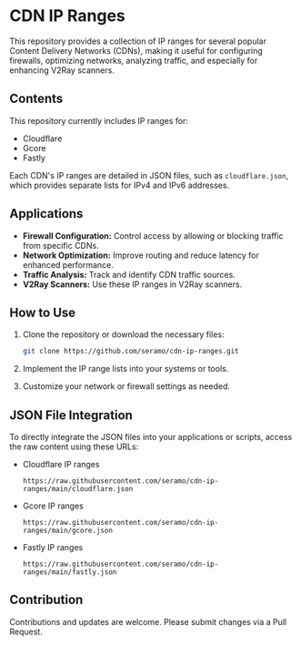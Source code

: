 # CDN IP Ranges

This repository provides a collection of IP ranges for several popular Content Delivery Networks (CDNs), making it useful for configuring firewalls, optimizing networks, analyzing traffic, and especially for enhancing V2Ray scanners.

## Contents

This repository currently includes IP ranges for:

- Cloudflare
- Gcore
- Fastly

Each CDN's IP ranges are detailed in JSON files, such as `cloudflare.json`, which provides separate lists for IPv4 and IPv6 addresses.

## Applications

- **Firewall Configuration:** Control access by allowing or blocking traffic from specific CDNs.
- **Network Optimization:** Improve routing and reduce latency for enhanced performance.
- **Traffic Analysis:** Track and identify CDN traffic sources.
- **V2Ray Scanners:** Use these IP ranges in V2Ray scanners.

## How to Use

1. Clone the repository or download the necessary files:

    ```bash
    git clone https://github.com/seramo/cdn-ip-ranges.git
    ```

2. Implement the IP range lists into your systems or tools.
3. Customize your network or firewall settings as needed.

## JSON File Integration

To directly integrate the JSON files into your applications or scripts, access the raw content using these URLs:

- Cloudflare IP ranges
   ```
   https://raw.githubusercontent.com/seramo/cdn-ip-ranges/main/cloudflare.json
   ```
- Gcore IP ranges
   ```
   https://raw.githubusercontent.com/seramo/cdn-ip-ranges/main/gcore.json
   ```
- Fastly IP ranges
   ```
   https://raw.githubusercontent.com/seramo/cdn-ip-ranges/main/fastly.json
   ```

## Contribution

Contributions and updates are welcome. Please submit changes via a Pull Request.
